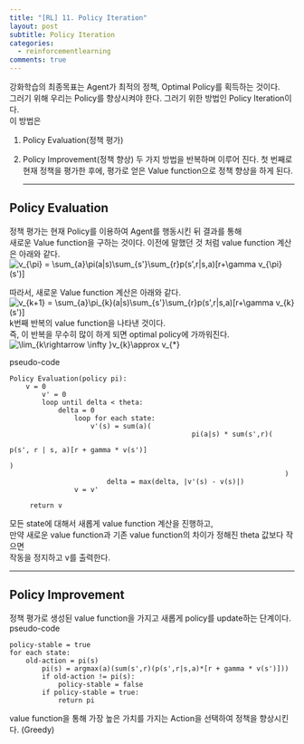 ```yaml
---
title: "[RL] 11. Policy Iteration"
layout: post
subtitle: Policy Iteration
categories:
  - reinforcementlearning
comments: true
---
```


강화학습의 최종목표는 Agent가 최적의 정책, Optimal Policy를 획득하는 것이다.  
그러기 위해 우리는 Policy를 향상시켜야 한다. 그러기 위한 방법인 Policy Iteration이다.  
이 방법은
1. Policy Evaluation(정책 평가)
2. Policy Improvement(정책 향상)
두 가지 방법을 반복하며 이루어 진다.
첫 번째로 현재 정책을 평가한 후에, 평가로 얻은 Value function으로 정책 향상을 하게 된다.  
    
	---
	   
## Policy Evaluation
정책 평가는 현재 Policy를 이용하여 Agent를 행동시킨 뒤 결과를 통해   
새로운 Value function을 구하는 것이다.
이전에 말했던 것 처럼 value function 계산은 아래와 같다.   
<img src="https://latex.codecogs.com/gif.latex?v_{\pi}&space;=&space;\sum_{a}\pi(a|s)\sum_{s'}\sum_{r}p(s',r|s,a)[r&plus;\gamma&space;v_{\pi}(s')]" title="v_{\pi} = \sum_{a}\pi(a|s)\sum_{s'}\sum_{r}p(s',r|s,a)[r+\gamma v_{\pi}(s')]" />

따라서, 새로운 Value function 계산은 아래와 같다.   
<img src="https://latex.codecogs.com/gif.latex?v_{k&plus;1}&space;=&space;\sum_{a}\pi_{k}(a|s)\sum_{s'}\sum_{r}p(s',r|s,a)[r&plus;\gamma&space;v_{k}(s')]" title="v_{k+1} = \sum_{a}\pi_{k}(a|s)\sum_{s'}\sum_{r}p(s',r|s,a)[r+\gamma v_{k}(s')]" />
k번째 반복의 value function을 나타낸 것이다.   
즉, 이 반복을 무수히 많이 하게 되면 optimal policy에 가까워진다.   
<img src="https://latex.codecogs.com/gif.latex?\lim_{k\rightarrow&space;\infty&space;}v_{k}\approx&space;v_{*}" title="\lim_{k\rightarrow \infty }v_{k}\approx v_{*}" />
   
pseudo-code
```
Policy Evaluation(policy pi):
    v = 0
		v' = 0
		loop until delta < theta:
		    delta = 0
				loop for each state:
				    v'(s) = sum(a)( 
						                     pi(a|s) * sum(s',r)( 
																                            p(s', r | s, a)[r + gamma * v(s')]
																														) 
																	)
						delta = max(delta, |v'(s) - v(s)|)
				v = v'
	 
	 return v
```
모든 state에 대해서 새롭게 value function 계산을 진행하고,    
만약 새로운 value function과 기존 value function의 차이가 정해진 theta 값보다 작으면    
작동을 정지하고 v를 출력한다.
   
---
   
## Policy Improvement
정책 평가로 생성된 value function을 가지고 새롭게 policy를 update하는 단계이다.    
pseudo-code
```
policy-stable = true
for each state:
    old-action = pi(s)
		pi(s) = argmax(a)(sum(s',r)(p(s',r|s,a)*[r + gamma * v(s')]))
		if old-action != pi(s):
		    policy-stable = false
		if policy-stable = true:
		    return pi
```
value function을 통해 가장 높은 가치를 가지는 Action을 선택하여 정책을 향상시킨다.
(Greedy)
